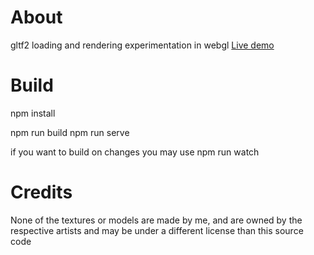 # About
gltf2 loading and rendering experimentation in webgl
[Live demo](https://topfs2.github.io/gltf2-webgl/)

# Build
npm install

npm run build
npm run serve

if you want to build on changes you may use
npm run watch

# Credits
None of the textures or models are made by me, and are owned by the respective artists and may be under a different license than this source code
